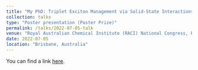 ```yaml
---
title: "My PhD: Triplet Exciton Management via Solid-State Interactions in Organic Semiconductors"
collection: talks
type: "Poster presentation (Poster Prize)"
permalink: /talks/2022-07-05-talk
venue: "Royal Australian Chemical Institute (RACI) National Congress, Physical Chemistry Symposium"
date: 2022-07-05
location: "Brisbane, Australia"
---
```


You can find a link [here](https://www.raci2022.com/prize-winners/).
